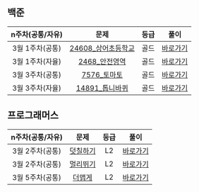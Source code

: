 ## 백준

| n주차(공통/자유) |                            문제                             | 등급 |                        풀이                         |
| :--------------: | :---------------------------------------------------------: | :--: | :-------------------------------------------------: |
| 3월 1주차(공통)  | [24608_상어초등학교](https://www.acmicpc.net/problem/21608) | 골드 |        [바로가기](./백준/구현/상어초등학교)         |
| 3월 1주차(자율)  |    [2468_안전영역](https://www.acmicpc.net/problem/2468)    | 골드 | [바로가기](./202303_1주차/백준_안전영역_2468/s2.py) |
| 3월 3주차(공통)  |     [7576_토마토](https://www.acmicpc.net/problem/7576)     | 골드 |     [바로가기](./202303_3주차/백준_7576_토마토)     |
| 3월 3주차(자율)  |   [14891_톱니바퀴](https://www.acmicpc.net/problem/14891)   | 골드 |   [바로가기](./202303_3주차/백준_14891_톱니바퀴)    |



## 프로그래머스

| n주차(공통/자유) |                             문제                             | 등급 |                       풀이                       |
| :--------------: | :----------------------------------------------------------: | :--: | :----------------------------------------------: |
| 3월 2주차(공통)  | [덧칠하기](https://school.programmers.co.kr/learn/courses/30/lessons/161989) |  L2  |    [바로가기](./프로그래머스/Level2/덧칠하기)    |
| 3월 2주차(공통)  | [멀리뛰기](https://school.programmers.co.kr/learn/courses/30/lessons/12914) |  L2  | [바로가기](./202303_2주차/프로그래머스_멀리뛰기) |
| 3월 5주차(공통)  | [더맵게](https://school.programmers.co.kr/learn/courses/30/lessons/42626) |  L2  |        [바로가기](./202303_5주차/더맵게)         |

